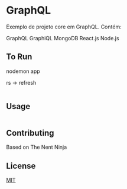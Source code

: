 # GraphQL

Exemplo de projeto core em GraphQL.
Contém:

GraphQL
GraphiQL
MongoDB
React.js
Node.js


## To Run

nodemon app

rs -> refresh


```bash

```

## Usage

```

```

## Contributing
Based on The Nent Ninja



## License
[MIT](https://choosealicense.com/licenses/mit/)